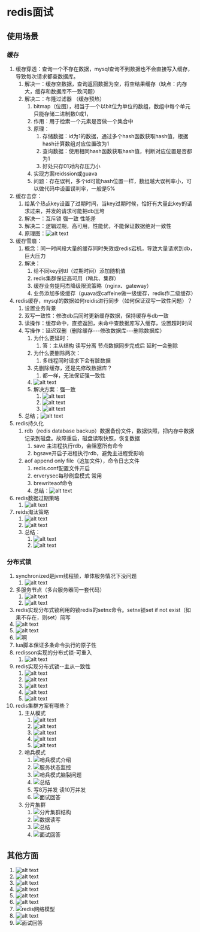 # redis面试

## 使用场景

### 缓存

1. 缓存穿透：查询一个不存在数据，mysql查询不到数据也不会直接写入缓存，导致每次请求都查数据库。
   1. 解决一：缓存空数据，查询返回数据为空，将空结果缓存（缺点：内存大，缓存和数据库不一致问题）
   2. 解决二：布隆过滤器 （缓存预热）
      1. bitmap（位图），相当于一个以bit位为单位的数组，数组中每个单元只能存储二进制数0或1，
      2. 作用：用于检索一个元素是否做一个集合中
      3. 原理：
         1. 存储数据：id为1的数据，通过多个hash函数获取hash值，根据hash计算数组对应位置改为1
         2. 查询数据：使用相同hash函数获取hash值，判断对应位置是否都为1
         3. 好处只存01对内存压力小
      4. 实现方案reidssion或guava
      5. 问题：存在误判，多个id可能hash位置一样，数组越大误判率小，可以做代码中设置误判率，一般是5%
2. 缓存击穿：
   1. 给某个热点key设置了过期时间，当key过期时候，恰好有大量此key的请求过来，并发的请求可能把db压垮
   2. 解决一：互斥锁 强一致 性能差
   3. 解决二：逻辑过期，高可用，性能优，不能保证数据绝对一致性
   4. 原理图：![alt text](image.png)
3. 缓存雪崩：
   1. 概念：同一时间段大量的缓存同时失效或redis宕机，导致大量请求到db，巨大压力
   2. 解决：
      1. 给不同key到ttl（过期时间）添加随机值
      2. redis集群保证高可用（哨兵、集群）
      3. 缓存业务提阿杰降级限流策略（nginx、gateway）
      4. 业务添加多级缓存（guava或caffeine做一级缓存，redis作二级缓存）
4. redis缓存，mysql的数据如何reidis进行同步（如何保证双写一致性问题）？
   1. 设置业务背景
   2. 双写一致性：修改db后同时更新缓存数据，保持缓存与db一致
   3. 读操作：缓存命中，直接返回，未命中查数据库写入缓存，设置超时时间
   4. 写操作：延迟双删（删除缓存---修改数据库---删除数据库）
      1. 为什么要延时：
         1. 答：主从结构 读写分离 节点数据同步完成后  延时一会删除
      2. 为什么要删除两次：
         1. 多线程同时请求下会有脏数据
      3. 先删除缓存，还是先修改数据库？
         1. 都一样，无法保证强一致性
      4. ![alt text](image-2.png)
      5. 解决方案：强一致
         1. ![alt text](image-3.png)
         2. ![alt text](image-4.png)
         3. ![alt text](image-5.png)
   5. 总结；![alt text](image-6.png)
5. redis持久化
   1. rdb（redis database backup）数据备份文件，数据快照，把内存中数据记录到磁盘。故障重启，磁盘读取快照，恢复数据  
      1. save 主进程执行rdb，会阻塞所有命令
      2. bgsave开启子进程执行rdb，避免主进程受影响
   2. aof append only file（追加文件），命令日志文件
      1. redis.conf配置文件开启
      2. erverysec每秒刷盘模式 常用
      3. brewriteaof命令
      4. 总结：![alt text](image-7.png)
6. redis数据过期策略
   1. ![alt text](image-8.png)
7. reids淘汰策略
   1. ![alt text](image-9.png)
   2. ![alt text](image-10.png)
   3. 总结：
      1. ![alt text](image-11.png)
      2. ![alt text](image-12.png)

### 分布式锁

1. synchronized是jvm线程锁，单体服务情况下没问题
   1. ![alt text](image-13.png)
2. 多服务节点（多台服务器同一套代码）
   1. ![alt text](image-14.png)
   2. ![alt text](image-15.png)
3. redis实现分布式锁利用的锁redis的setnx命令。setnx锁set if not exist（如果不存在，则set）简写
4. ![alt text](image-16.png)
5. ![alt text](image-17.png)
6. ![啊](image-18.png)
7. lua脚本保证多条命令执行的原子性
8. redisson实现的分布式锁-可重入
   1. ![alt text](image-19.png)
9. redis实现分布式锁--主从一致性
   1. ![alt text](image-20.png)
   2. ![alt text](image-21.png)
   3. ![alt text](image-22.png)
   4. ![alt text](image-23.png)
   5. ![alt text](image-24.png)
10. redis集群方案有哪些？
    1. 主从模式
       1. ![alt text](image-25.png)
       2. ![alt text](image-26.png)
       3. ![alt text](image-27.png)
       4. ![alt text](image-28.png)
       5. ![alt text](image-29.png)
    2. 哨兵模式
       1. ![哨兵模式介绍](image-30.png)
       2. ![服务状态监控](image-31.png)
       3. ![哨兵模式脑裂问题](image-32.png)
       4. ![总结](image-33.png)
       5. 写8万并发 读10万并发
       6. ![面试回答](image-34.png)
    3. 分片集群
       1. ![分片集群结构](image-35.png)
       2. ![数据读写](image-36.png)
       3. ![总结](image-37.png)
       4. ![面试回答](image-38.png)

## 其他方面

1. ![alt text](image-39.png)
2. ![alt text](image-40.png)
3. ![alt text](image-41.png)
4. ![alt text](image-42.png)
5. ![alt text](image-44.png)
6. ![alt text](image-45.png)
7. ![redis网络模型](image-46.png)
8. ![alt text](image-47.png)
9. ![面试回答](image-48.png)